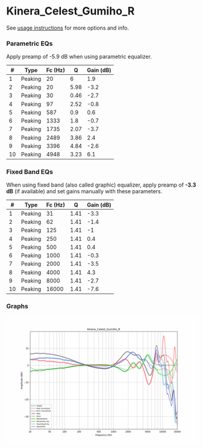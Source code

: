# Kinera_Celest_Gumiho_R
See [usage instructions](https://github.com/jaakkopasanen/AutoEq#usage) for more options and info.

### Parametric EQs
Apply preamp of -5.9 dB when using parametric equalizer.

|   # | Type    |   Fc (Hz) |    Q |   Gain (dB) |
|-----|---------|-----------|------|-------------|
|   1 | Peaking |        20 | 6    |         1.9 |
|   2 | Peaking |        20 | 5.98 |        -3.2 |
|   3 | Peaking |        30 | 0.46 |        -2.7 |
|   4 | Peaking |        97 | 2.52 |        -0.8 |
|   5 | Peaking |       587 | 0.9  |         0.6 |
|   6 | Peaking |      1333 | 1.8  |        -0.7 |
|   7 | Peaking |      1735 | 2.07 |        -3.7 |
|   8 | Peaking |      2489 | 3.86 |         2.4 |
|   9 | Peaking |      3396 | 4.84 |        -2.6 |
|  10 | Peaking |      4948 | 3.23 |         6.1 |

### Fixed Band EQs
When using fixed band (also called graphic) equalizer, apply preamp of **-3.3 dB** (if available) and set gains manually with these parameters.

|   # | Type    |   Fc (Hz) |    Q |   Gain (dB) |
|-----|---------|-----------|------|-------------|
|   1 | Peaking |        31 | 1.41 |        -3.3 |
|   2 | Peaking |        62 | 1.41 |        -1.4 |
|   3 | Peaking |       125 | 1.41 |        -1   |
|   4 | Peaking |       250 | 1.41 |         0.4 |
|   5 | Peaking |       500 | 1.41 |         0.4 |
|   6 | Peaking |      1000 | 1.41 |        -0.3 |
|   7 | Peaking |      2000 | 1.41 |        -3.5 |
|   8 | Peaking |      4000 | 1.41 |         4.3 |
|   9 | Peaking |      8000 | 1.41 |        -2.7 |
|  10 | Peaking |     16000 | 1.41 |        -7.6 |

### Graphs
![](./Kinera_Celest_Gumiho_R.png)
